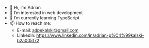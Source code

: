 - 👋 Hi, I’m Adrian
- 👀 I’m interested in web development
- 🌱 I’m currently learning TypeScript
- 📫 How to reach me: 
  - E-mail: adpekalski@gmail.com
  - LinkedIn: https://www.linkedin.com/in/adrian-p%C4%99kalski-b2a005172



<!---
adpekalski/adpekalski is a ✨ special ✨ repository because its `README.md` (this file) appears on your GitHub profile.
You can click the Preview link to take a look at your changes.
--->
